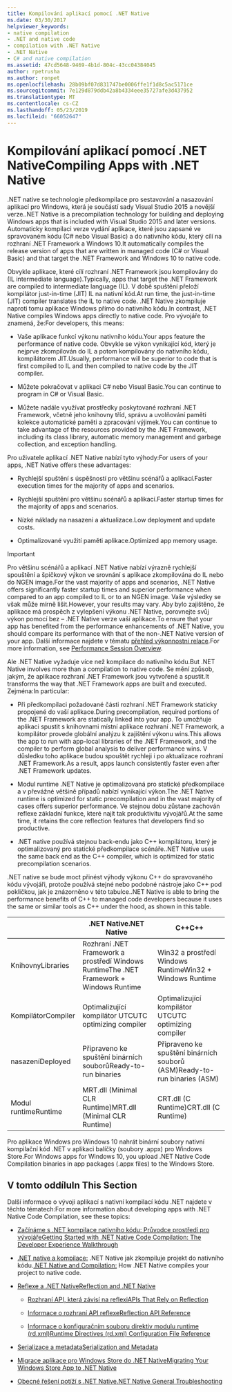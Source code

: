 ```yaml
---
title: Kompilování aplikací pomocí .NET Native
ms.date: 03/30/2017
helpviewer_keywords:
- native compilation
- .NET and native code
- compilation with .NET Native
- .NET Native
- C# and native compilation
ms.assetid: 47cd5648-9469-4b1d-804c-43cc04384045
author: rpetrusha
ms.author: ronpet
ms.openlocfilehash: 28b09bf07d831747be0006ffe1f1d8c5ac5171ce
ms.sourcegitcommit: 7e129d879ddb42a8b4334eee35727afe3d437952
ms.translationtype: MT
ms.contentlocale: cs-CZ
ms.lasthandoff: 05/23/2019
ms.locfileid: "66052647"
---
```

# <a name="compiling-apps-with-net-native"></a><span data-ttu-id="a57a2-102">Kompilování aplikací pomocí .NET Native</span><span class="sxs-lookup"><span data-stu-id="a57a2-102">Compiling Apps with .NET Native</span></span>
<span data-ttu-id="a57a2-103">.NET native se technologie předkompilace pro sestavování a nasazování aplikací pro Windows, která je součástí sady Visual Studio 2015 a novější verze.</span><span class="sxs-lookup"><span data-stu-id="a57a2-103">.NET Native is a precompilation technology for building and deploying Windows apps that is included with Visual Studio 2015 and later versions.</span></span> <span data-ttu-id="a57a2-104">Automaticky kompilaci verze vydání aplikace, které jsou zapsané ve spravovaném kódu (C# nebo Visual Basic) a do nativního kódu, který cílí na rozhraní .NET Framework a Windows 10.</span><span class="sxs-lookup"><span data-stu-id="a57a2-104">It automatically compiles the release version of apps that are written in managed code (C# or Visual Basic) and that target the .NET Framework and Windows 10 to native code.</span></span>  
  
 <span data-ttu-id="a57a2-105">Obvykle aplikace, které cílí rozhraní .NET Framework jsou kompilovány do (IL intermediate language).</span><span class="sxs-lookup"><span data-stu-id="a57a2-105">Typically, apps that target the .NET Framework are compiled to intermediate language (IL).</span></span> <span data-ttu-id="a57a2-106">V době spuštění přeloží kompilátor just-in-time (JIT) IL na nativní kód.</span><span class="sxs-lookup"><span data-stu-id="a57a2-106">At run time, the just-in-time (JIT) compiler translates the IL to native code.</span></span> <span data-ttu-id="a57a2-107">.NET Native zkompiluje naproti tomu aplikace Windows přímo do nativního kódu.</span><span class="sxs-lookup"><span data-stu-id="a57a2-107">In contrast, .NET Native compiles Windows apps directly to native code.</span></span> <span data-ttu-id="a57a2-108">Pro vývojáře to znamená, že:</span><span class="sxs-lookup"><span data-stu-id="a57a2-108">For developers, this means:</span></span>  
  
- <span data-ttu-id="a57a2-109">Vaše aplikace funkcí výkonu nativního kódu.</span><span class="sxs-lookup"><span data-stu-id="a57a2-109">Your apps feature the performance of native code.</span></span> <span data-ttu-id="a57a2-110">Obvykle se výkon vynikající kód, který je nejprve zkompilován do IL a potom kompilovány do nativního kódu, kompilátorem JIT.</span><span class="sxs-lookup"><span data-stu-id="a57a2-110">Usually, performance will be superior to code that is first compiled to IL and then compiled to native code by the JIT compiler.</span></span> 
  
- <span data-ttu-id="a57a2-111">Můžete pokračovat v aplikaci C# nebo Visual Basic.</span><span class="sxs-lookup"><span data-stu-id="a57a2-111">You can continue to program in C# or Visual Basic.</span></span>  
  
- <span data-ttu-id="a57a2-112">Můžete nadále využívat prostředky poskytované rozhraní .NET Framework, včetně jeho knihovny tříd, správu a uvolňování paměti kolekce automatické paměti a zpracování výjimek.</span><span class="sxs-lookup"><span data-stu-id="a57a2-112">You can continue to take advantage of the resources provided by the .NET Framework, including its class library, automatic memory management and garbage collection, and exception handling.</span></span>  
  
 <span data-ttu-id="a57a2-113">Pro uživatele aplikací .NET Native nabízí tyto výhody:</span><span class="sxs-lookup"><span data-stu-id="a57a2-113">For users of your apps, .NET Native offers these advantages:</span></span>  
  
- <span data-ttu-id="a57a2-114">Rychlejší spuštění s úspěšností pro většinu scénářů a aplikací.</span><span class="sxs-lookup"><span data-stu-id="a57a2-114">Faster execution times for the majority of apps and scenarios.</span></span>
  
- <span data-ttu-id="a57a2-115">Rychlejší spuštění pro většinu scénářů a aplikací.</span><span class="sxs-lookup"><span data-stu-id="a57a2-115">Faster startup times for the majority of apps and scenarios.</span></span> 
  
- <span data-ttu-id="a57a2-116">Nízké náklady na nasazení a aktualizace.</span><span class="sxs-lookup"><span data-stu-id="a57a2-116">Low deployment and update costs.</span></span>  
  
- <span data-ttu-id="a57a2-117">Optimalizované využití paměti aplikace.</span><span class="sxs-lookup"><span data-stu-id="a57a2-117">Optimized app memory usage.</span></span>  

> [!IMPORTANT]
> <span data-ttu-id="a57a2-118">Pro většinu scénářů a aplikací .NET Native nabízí výrazně rychlejší spouštění a špičkový výkon ve srovnání s aplikace zkompilována do IL nebo do NGEN image.</span><span class="sxs-lookup"><span data-stu-id="a57a2-118">For the vast majority of apps and scenarios, .NET Native offers significantly faster startup times and superior performance when compared to an app compiled to IL or to an NGEN image.</span></span> <span data-ttu-id="a57a2-119">Vaše výsledky se však může mírně lišit.</span><span class="sxs-lookup"><span data-stu-id="a57a2-119">However, your results may vary.</span></span> <span data-ttu-id="a57a2-120">Aby bylo zajištěno, že aplikace má prospěch z vylepšení výkonu .NET Native, porovnejte svůj výkon pomocí bez – .NET Native verze vaší aplikace.</span><span class="sxs-lookup"><span data-stu-id="a57a2-120">To ensure that your app has benefited from the performance enhancements of .NET Native, you should compare its performance with that of the non-.NET Native version of your app.</span></span> <span data-ttu-id="a57a2-121">Další informace najdete v tématu [přehled výkonnostní relace](https://docs.microsoft.com/visualstudio/profiling/performance-session-overview).</span><span class="sxs-lookup"><span data-stu-id="a57a2-121">For more information, see [Performance Session Overview](https://docs.microsoft.com/visualstudio/profiling/performance-session-overview).</span></span>
 
<span data-ttu-id="a57a2-122">Ale .NET Native vyžaduje více než kompilace do nativního kódu.</span><span class="sxs-lookup"><span data-stu-id="a57a2-122">But .NET Native involves more than a compilation to native code.</span></span> <span data-ttu-id="a57a2-123">Se mění způsob, jakým, že aplikace rozhraní .NET Framework jsou vytvořené a spustit.</span><span class="sxs-lookup"><span data-stu-id="a57a2-123">It transforms the way that .NET Framework apps are built and executed.</span></span> <span data-ttu-id="a57a2-124">Zejména:</span><span class="sxs-lookup"><span data-stu-id="a57a2-124">In particular:</span></span>  
  
- <span data-ttu-id="a57a2-125">Při předkompilaci požadované části rozhraní .NET Framework staticky propojené do vaší aplikace.</span><span class="sxs-lookup"><span data-stu-id="a57a2-125">During precompilation, required portions of the .NET Framework are statically linked into your app.</span></span> <span data-ttu-id="a57a2-126">To umožňuje aplikaci spustit s knihovnami místní aplikace rozhraní .NET Framework, a kompilátor provede globální analýzu k zajištění výkonu wins.</span><span class="sxs-lookup"><span data-stu-id="a57a2-126">This allows the app to run with app-local libraries of the .NET Framework, and the compiler to perform global analysis to deliver performance wins.</span></span> <span data-ttu-id="a57a2-127">V důsledku toho aplikace budou spouštět rychleji i po aktualizace rozhraní .NET Framework.</span><span class="sxs-lookup"><span data-stu-id="a57a2-127">As a result, apps launch consistently faster even after .NET Framework updates.</span></span>  
  
- <span data-ttu-id="a57a2-128">Modul runtime .NET Native je optimalizovaná pro statické předkompilace a v převážné většině případů nabízí vynikající výkon.</span><span class="sxs-lookup"><span data-stu-id="a57a2-128">The .NET Native runtime is optimized for static precompilation and in the vast majority of cases offers superior performance.</span></span> <span data-ttu-id="a57a2-129">Ve stejnou dobu zůstane zachován reflexe základní funkce, které najít tak produktivitu vývojářů.</span><span class="sxs-lookup"><span data-stu-id="a57a2-129">At the same time, it retains the core reflection features that developers find so productive.</span></span>  
  
- <span data-ttu-id="a57a2-130">.NET native používá stejnou back-endu jako C++ kompilátoru, který je optimalizovaný pro statické předkompilace scénáře.</span><span class="sxs-lookup"><span data-stu-id="a57a2-130">.NET Native uses the same back end as the C++ compiler, which is optimized for static precompilation scenarios.</span></span>  
  
 <span data-ttu-id="a57a2-131">.NET native se bude moct přinést výhody výkonu C++ do spravovaného kódu vývojáři, protože používá stejné nebo podobné nástroje jako C++ pod pokličkou, jak je znázorněno v této tabulce.</span><span class="sxs-lookup"><span data-stu-id="a57a2-131">.NET Native is able to bring the performance benefits of C++ to managed code developers because it uses the same or similar tools as C++ under the hood, as shown in this table.</span></span>  
  
||<span data-ttu-id="a57a2-132">.NET Native</span><span class="sxs-lookup"><span data-stu-id="a57a2-132">.NET Native</span></span>|<span data-ttu-id="a57a2-133">C++</span><span class="sxs-lookup"><span data-stu-id="a57a2-133">C++</span></span>|  
|-|----------------------------------------------------------------|-----------|  
|<span data-ttu-id="a57a2-134">Knihovny</span><span class="sxs-lookup"><span data-stu-id="a57a2-134">Libraries</span></span>|<span data-ttu-id="a57a2-135">Rozhraní .NET Framework a prostředí Windows Runtime</span><span class="sxs-lookup"><span data-stu-id="a57a2-135">The .NET Framework + Windows Runtime</span></span>|<span data-ttu-id="a57a2-136">Win32 a prostředí Windows Runtime</span><span class="sxs-lookup"><span data-stu-id="a57a2-136">Win32 + Windows Runtime</span></span>|  
|<span data-ttu-id="a57a2-137">Kompilátor</span><span class="sxs-lookup"><span data-stu-id="a57a2-137">Compiler</span></span>|<span data-ttu-id="a57a2-138">Optimalizující kompilátor UTC</span><span class="sxs-lookup"><span data-stu-id="a57a2-138">UTC optimizing compiler</span></span>|<span data-ttu-id="a57a2-139">Optimalizující kompilátor UTC</span><span class="sxs-lookup"><span data-stu-id="a57a2-139">UTC optimizing compiler</span></span>|  
|<span data-ttu-id="a57a2-140">nasazení</span><span class="sxs-lookup"><span data-stu-id="a57a2-140">Deployed</span></span>|<span data-ttu-id="a57a2-141">Připraveno ke spuštění binárních souborů</span><span class="sxs-lookup"><span data-stu-id="a57a2-141">Ready-to-run binaries</span></span>|<span data-ttu-id="a57a2-142">Připraveno ke spuštění binárních souborů (ASM)</span><span class="sxs-lookup"><span data-stu-id="a57a2-142">Ready-to-run binaries (ASM)</span></span>|  
|<span data-ttu-id="a57a2-143">Modul runtime</span><span class="sxs-lookup"><span data-stu-id="a57a2-143">Runtime</span></span>|<span data-ttu-id="a57a2-144">MRT.dll (Minimal CLR Runtime)</span><span class="sxs-lookup"><span data-stu-id="a57a2-144">MRT.dll (Minimal CLR Runtime)</span></span>|<span data-ttu-id="a57a2-145">CRT.dll (C Runtime)</span><span class="sxs-lookup"><span data-stu-id="a57a2-145">CRT.dll (C Runtime)</span></span>|  
  
 <span data-ttu-id="a57a2-146">Pro aplikace Windows pro Windows 10 nahrát binární soubory nativní kompilační kód .NET v aplikaci balíčky (soubory .appx) pro Windows Store.</span><span class="sxs-lookup"><span data-stu-id="a57a2-146">For Windows apps for Windows 10, you upload .NET Native Code Compilation binaries in app packages (.appx files) to the Windows Store.</span></span>  
  
## <a name="in-this-section"></a><span data-ttu-id="a57a2-147">V tomto oddílu</span><span class="sxs-lookup"><span data-stu-id="a57a2-147">In This Section</span></span>  
 <span data-ttu-id="a57a2-148">Další informace o vývoji aplikací s nativní kompilací kódu .NET najdete v těchto tématech:</span><span class="sxs-lookup"><span data-stu-id="a57a2-148">For more information about developing apps with .NET Native Code Compilation, see these topics:</span></span>  
  
- [<span data-ttu-id="a57a2-149">Začínáme s .NET kompilace nativního kódu: Průvodce prostředí pro vývojáře</span><span class="sxs-lookup"><span data-stu-id="a57a2-149">Getting Started with .NET Native Code Compilation: The Developer Experience Walkthrough</span></span>](../../../docs/framework/net-native/getting-started-with-net-native.md)  
  
- <span data-ttu-id="a57a2-150">[.NET native a kompilace:](../../../docs/framework/net-native/net-native-and-compilation.md) .NET Native jak zkompiluje projekt do nativního kódu.</span><span class="sxs-lookup"><span data-stu-id="a57a2-150">[.NET Native and Compilation:](../../../docs/framework/net-native/net-native-and-compilation.md) How .NET Native compiles your project to native code.</span></span>  
  
- [<span data-ttu-id="a57a2-151">Reflexe a .NET Native</span><span class="sxs-lookup"><span data-stu-id="a57a2-151">Reflection and .NET Native</span></span>](../../../docs/framework/net-native/reflection-and-net-native.md)  
  
    - [<span data-ttu-id="a57a2-152">Rozhraní API, která závisí na reflexi</span><span class="sxs-lookup"><span data-stu-id="a57a2-152">APIs That Rely on Reflection</span></span>](../../../docs/framework/net-native/apis-that-rely-on-reflection.md)  
  
    - [<span data-ttu-id="a57a2-153">Informace o rozhraní API reflexe</span><span class="sxs-lookup"><span data-stu-id="a57a2-153">Reflection API Reference</span></span>](../../../docs/framework/net-native/net-native-reflection-api-reference.md)  
  
    - [<span data-ttu-id="a57a2-154">Informace o konfiguračním souboru direktiv modulu runtime (rd.xml)</span><span class="sxs-lookup"><span data-stu-id="a57a2-154">Runtime Directives (rd.xml) Configuration File Reference</span></span>](../../../docs/framework/net-native/runtime-directives-rd-xml-configuration-file-reference.md)  
  
- [<span data-ttu-id="a57a2-155">Serializace a metadata</span><span class="sxs-lookup"><span data-stu-id="a57a2-155">Serialization and Metadata</span></span>](../../../docs/framework/net-native/serialization-and-metadata.md)  
  
- [<span data-ttu-id="a57a2-156">Migrace aplikace pro Windows Store do .NET Native</span><span class="sxs-lookup"><span data-stu-id="a57a2-156">Migrating Your Windows Store App to .NET Native</span></span>](../../../docs/framework/net-native/migrating-your-windows-store-app-to-net-native.md)  
  
- [<span data-ttu-id="a57a2-157">Obecné řešení potíží s .NET Native</span><span class="sxs-lookup"><span data-stu-id="a57a2-157">.NET Native General Troubleshooting</span></span>](../../../docs/framework/net-native/net-native-general-troubleshooting.md)
